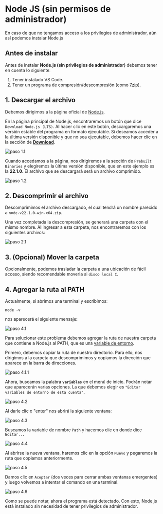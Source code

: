 # Node JS (sin permisos de administrador)

En caso de que no tengamos acceso a los privilegios de administrador, aún así podemos instalar Node.js

## Antes de instalar

Antes de instalar **Node.js (sin privilegios de administrador)** debemos tener en cuenta lo siguiente:

1. Tener instalado VS Code.
2. Tener un programa de compresión/descompresión (como [7zip](https://7-zip.org/)).

## 1. Descargar el archivo

Debemos dirigirnos a la página oficial de [Node.js](https://nodejs.org/). 

En la página principal de Node.js, encontraremos un botón que dice `Download Node.js (LTS)`. Al hacer clic en este botón, descargaremos una versión estable del programa en formato ejecutable. Si deseamos acceder a la última versión disponible y que no sea ejecutable, debemos hacer clic en la sección de [**Download**](https://nodejs.org/en/download).

![paso 1.1](/imagenes/nodejs1-1.png)

Cuando accedamos a la página, nos dirigiremos a la sección de `Prebuilt Binaries` y elegiremos la última versión disponible, que en este ejemplo es la **22.1.0**. El archivo que se descargará será un archivo comprimido.

![paso 1.2](/imagenes/nodejsSinAdministrador.png)

## 2. Descomprimir el archivo

Descomprimimos el archivo descargado, el cual tendrá un nombre parecido a `node-v22.1.0-win-x64.zip`.

Una vez completada la descompresión, se generará una carpeta con el mismo nombre. Al ingresar a esta carpeta, nos encontraremos con los siguientes archivos:

![paso 2.1](/imagenes/nodejsSinAdministrador2.png)

## 3. (Opcional) Mover la carpeta

Opcionalmente, podemos trasladar la carpeta a una ubicación de fácil acceso, siendo recomendable moverla al ``disco local C``.

## 4. Agregar la ruta al PATH

Actualmente, si abrimos una terminal y escribimos:

    node -v

nos aparecerá el siguiente mensaje:

![paso 4.1](/imagenes/nodejsSinAdministrador3.png)

Para solucionar este problema debemos agregar la ruta de nuestra carpeta que contiene a Node.js al PATH, que es una [variable de entorno](https://www.genbeta.com/desarrollo/variables-entorno-que-sirven-como-podemos-editarlas-windows-linux).

Primero, debemos copiar la ruta de nuestro directorio. Para ello, nos dirigimos a la carpeta que descomprimimos y copiamos la dirección que aparece en la barra de direcciones.

![paso 4.1.1](/imagenes/nodejsSinAdministrador3-1.png)

Ahora, buscamos la palabra **`variables`** en el menú de inicio. Podrán notar que aparecerán varias opciones. La que debemos elegir es `"Editar variables de entorno de esta cuenta"`.

![paso 4.2](/imagenes/nodejsSinAdministrador4.png)

Al darle clic o "enter" nos abrirá la siguiente ventana:

![paso 4.3](/imagenes/nodejsSinAdministrador5.png)

Buscamos la variable de nombre `Path` y hacemos clic en donde dice `Editar...`

![paso 4.4](/imagenes/nodejsSinAdministrador6.png)

Al abrirse la nueva ventana, haremos clic en la opción `Nuevo` y pegaremos la ruta que copiamos anteriormente.

![paso 4.5](/imagenes/nodejsSinAdministrador7.png)

Damos clic en `Aceptar` (dos veces para cerrar ambas ventanas emergentes) y luego volvemos a intentar el comando en una terminal.

![paso 4.6](/imagenes/nodejsSinAdministrador8.png)

Como se puede notar, ahora el programa está detectado. Con esto, Node.js está instalado sin necesidad de tener privilegios de administrador.

